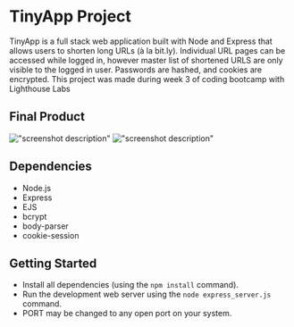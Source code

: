 # TinyApp Project

TinyApp is a full stack web application built with Node and Express that allows users to shorten long URLs (à la bit.ly).
Individual URL pages can be accessed while logged in, however master list of shortened URLS are only visible to the logged in user.
Passwords are hashed, and cookies are encrypted.
This project was made during week 3 of coding bootcamp with Lighthouse Labs

## Final Product

!["screenshot description"](#)
!["screenshot description"](#)

## Dependencies

- Node.js
- Express
- EJS
- bcrypt
- body-parser
- cookie-session

## Getting Started

- Install all dependencies (using the `npm install` command).
- Run the development web server using the `node express_server.js` command.
- PORT may be changed to any open port on your system.